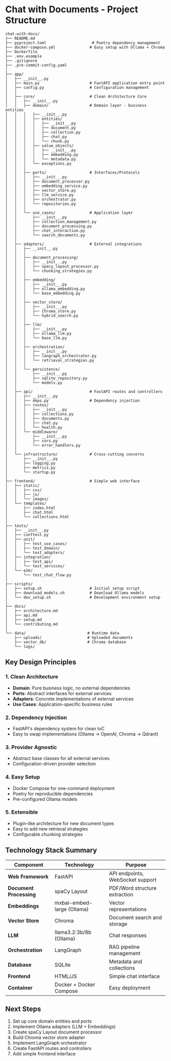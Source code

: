 # Chat with Documents - Project Structure

```
chat-with-docs/
├── README.md
├── pyproject.toml                    # Poetry dependency management
├── docker-compose.yml               # Easy setup with Ollama + Chroma
├── Dockerfile
├── .env.example
├── .gitignore
├── .pre-commit-config.yaml
│
├── app/
│   ├── __init__.py
│   ├── main.py                      # FastAPI application entry point
│   ├── config.py                    # Configuration management
│   │
│   ├── core/                        # Clean Architecture Core
│   │   ├── __init__.py
│   │   ├── domain/                  # Domain layer - business entities
│   │   │   ├── __init__.py
│   │   │   ├── entities/
│   │   │   │   ├── __init__.py
│   │   │   │   ├── document.py
│   │   │   │   ├── collection.py
│   │   │   │   ├── chat.py
│   │   │   │   └── chunk.py
│   │   │   ├── value_objects/
│   │   │   │   ├── __init__.py
│   │   │   │   ├── embedding.py
│   │   │   │   └── metadata.py
│   │   │   └── exceptions.py
│   │   │
│   │   ├── ports/                   # Interfaces/Protocols
│   │   │   ├── __init__.py
│   │   │   ├── document_processor.py
│   │   │   ├── embedding_service.py
│   │   │   ├── vector_store.py
│   │   │   ├── llm_service.py
│   │   │   ├── orchestrator.py
│   │   │   └── repositories.py
│   │   │
│   │   └── use_cases/               # Application layer
│   │       ├── __init__.py
│   │       ├── collection_management.py
│   │       ├── document_processing.py
│   │       ├── chat_interaction.py
│   │       └── search_documents.py
│   │
│   ├── adapters/                    # External integrations
│   │   ├── __init__.py
│   │   │
│   │   ├── document_processing/
│   │   │   ├── __init__.py
│   │   │   ├── spacy_layout_processor.py
│   │   │   └── chunking_strategies.py
│   │   │
│   │   ├── embedding/
│   │   │   ├── __init__.py
│   │   │   ├── ollama_embedding.py
│   │   │   └── base_embedding.py
│   │   │
│   │   ├── vector_store/
│   │   │   ├── __init__.py
│   │   │   ├── chroma_store.py
│   │   │   └── hybrid_search.py
│   │   │
│   │   ├── llm/
│   │   │   ├── __init__.py
│   │   │   ├── ollama_llm.py
│   │   │   └── base_llm.py
│   │   │
│   │   ├── orchestration/
│   │   │   ├── __init__.py
│   │   │   ├── langraph_orchestrator.py
│   │   │   └── retrieval_strategies.py
│   │   │
│   │   └── persistence/
│   │       ├── __init__.py
│   │       ├── sqlite_repository.py
│   │       └── models.py
│   │
│   ├── api/                         # FastAPI routes and controllers
│   │   ├── __init__.py
│   │   ├── deps.py                  # Dependency injection
│   │   ├── routes/
│   │   │   ├── __init__.py
│   │   │   ├── collections.py
│   │   │   ├── documents.py
│   │   │   ├── chat.py
│   │   │   └── health.py
│   │   └── middleware/
│   │       ├── __init__.py
│   │       ├── cors.py
│   │       └── error_handlers.py
│   │
│   └── infrastructure/              # Cross-cutting concerns
│       ├── __init__.py
│       ├── logging.py
│       ├── metrics.py
│       └── startup.py
│
├── frontend/                        # Simple web interface
│   ├── static/
│   │   ├── css/
│   │   ├── js/
│   │   └── images/
│   └── templates/
│       ├── index.html
│       ├── chat.html
│       └── collections.html
│
├── tests/
│   ├── __init__.py
│   ├── conftest.py
│   ├── unit/
│   │   ├── test_use_cases/
│   │   ├── test_domain/
│   │   └── test_adapters/
│   ├── integration/
│   │   ├── test_api/
│   │   └── test_services/
│   └── e2e/
│       └── test_chat_flow.py
│
├── scripts/
│   ├── setup.sh                     # Initial setup script
│   ├── download_models.sh           # Download Ollama models
│   └── dev_setup.sh                 # Development environment setup
│
├── docs/
│   ├── architecture.md
│   ├── api.md
│   ├── setup.md
│   └── contributing.md
│
└── data/                           # Runtime data
    ├── uploads/                    # Uploaded documents
    ├── vector_db/                  # Chroma database
    └── logs/
```

## Key Design Principles

### 1. Clean Architecture
- **Domain**: Pure business logic, no external dependencies
- **Ports**: Abstract interfaces for external services
- **Adapters**: Concrete implementations of external services
- **Use Cases**: Application-specific business rules

### 2. Dependency Injection
- FastAPI's dependency system for clean IoC
- Easy to swap implementations (Ollama → OpenAI, Chroma → Qdrant)

### 3. Provider Agnostic
- Abstract base classes for all external services
- Configuration-driven provider selection

### 4. Easy Setup
- Docker Compose for one-command deployment
- Poetry for reproducible dependencies
- Pre-configured Ollama models

### 5. Extensible
- Plugin-like architecture for new document types
- Easy to add new retrieval strategies
- Configurable chunking strategies

## Technology Stack Summary

| Component | Technology | Purpose |
|-----------|------------|---------|
| **Web Framework** | FastAPI | API endpoints, WebSocket support |
| **Document Processing** | spaCy Layout | PDF/Word structure extraction |
| **Embeddings** | mxbai-embed-large (Ollama) | Vector representations |
| **Vector Store** | Chroma | Document search and storage |
| **LLM** | llama3.2:3b/8b (Ollama) | Chat responses |
| **Orchestration** | LangGraph | RAG pipeline management |
| **Database** | SQLite | Metadata and collections |
| **Frontend** | HTML/JS | Simple chat interface |
| **Container** | Docker + Docker Compose | Easy deployment |

## Next Steps
1. Set up core domain entities and ports
2. Implement Ollama adapters (LLM + Embeddings)
3. Create spaCy Layout document processor
4. Build Chroma vector store adapter
5. Implement LangGraph orchestrator
6. Create FastAPI routes and controllers
7. Add simple frontend interface
